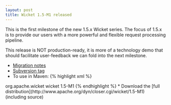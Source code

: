 ```yaml
---
layout: post
title: Wicket 1.5-M1 released
---
```


This is the first milestone of the new 1.5.x Wicket series. The focus of 1.5.x is to 
provide our users with a more powerful and flexible request processing pipeline.

This release is NOT production-ready, it is more of a technology demo that should facilitate user-feedback we can fold into the next milestone.

* [Migration notes](https://cwiki.apache.org/WICKET/migration-to-wicket-15.html)
* [Subversion tag](http://svn.apache.org/repos/asf/wicket/releases/wicket-1.5-M1/) 
* To use in Maven: 
{% highlight xml %}
<dependency>
    <groupId>org.apache.wicket</groupId>
    <artifactId>wicket</artifactId>
    <version>1.5-M1</version>
</dependency>
{% endhighlight %}
* Download the [full
  distribution](http://www.apache.org/dyn/closer.cgi/wicket/1.5-M1) (including source)